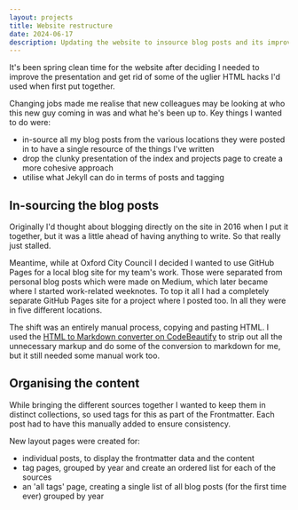 ```yaml
---
layout: projects
title: Website restructure 
date: 2024-06-17
description: Updating the website to insource blog posts and its improve presentation
---
```

It's been spring clean time for the website after deciding I needed to improve the presentation and get rid of some of the uglier HTML hacks I'd used when first put together.

Changing jobs made me realise that new colleagues may be looking at who this new guy coming in was and what he's been up to. Key things I wanted to do were:
* in-source all my blog posts from the various locations they were posted in to have a single resource of the things I've written
* drop the clunky presentation of the index and projects page to create a more cohesive approach
* utilise what Jekyll can do in terms of posts and tagging

## In-sourcing the blog posts
Originally I'd thought about blogging directly on the site in 2016 when I put it together, but it was a little ahead of having anything to write. So that really just stalled.

Meantime, while at Oxford City Council I decided I wanted to use GitHub Pages for a local blog site for my team's work. Those were separated from personal blog posts which were made on Medium, which later became where I started work-related weeknotes. To top it all I had a completely separate GitHub Pages site for a project where I posted too. In all they were in five different locations. 

The shift was an entirely manual process, copying and pasting HTML. I used the [HTML to Markdown converter on CodeBeautify](https://codebeautify.org/html-to-markdown) to strip out all the unnecessary markup and do some of the conversion to markdown for me, but it still needed some manual work too. 

## Organising the content
While bringing the different sources together I wanted to keep them in distinct collections, so used tags for this as part of the Frontmatter. Each post had to have this manually added to ensure consistency.

New layout pages were created for: 
* individual posts, to display the frontmatter data and the content
* tag pages, grouped by year and create an ordered list for each of the sources
* an 'all tags' page, creating a single list of all blog posts (for the first time ever) grouped by year


